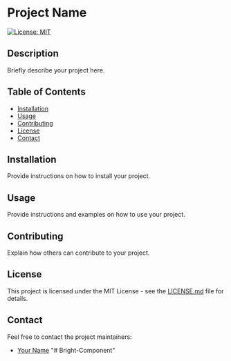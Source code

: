 # Project Name

[![License: MIT](https://img.shields.io/badge/License-MIT-yellow.svg)](https://opensource.org/licenses/MIT)

## Description

Briefly describe your project here.

## Table of Contents

- [Installation](#installation)
- [Usage](#usage)
- [Contributing](#contributing)
- [License](#license)
- [Contact](#contact)

## Installation

Provide instructions on how to install your project.

## Usage

Provide instructions and examples on how to use your project.

## Contributing

Explain how others can contribute to your project.

## License

This project is licensed under the MIT License - see the [LICENSE.md](LICENSE.md) file for details.

## Contact

Feel free to contact the project maintainers:
- [Your Name](mailto:your.email@example.com)
"# Bright-Component" 
